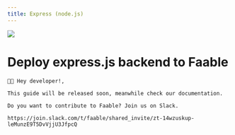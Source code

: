 ```yaml
---
title: Express (node.js)
---
```


![](https://api-cabled.app.faable.com/screenshot?url=https://core-brand-cards.app.faable.com/card/faable?title=Deploy%20Next.js%20to%20Faable)

# Deploy express.js backend to Faable

```
👋🏻 Hey developer!,

This guide will be released soon, meanwhile check our documentation.

Do you want to contribute to Faable? Join us on Slack.

https://join.slack.com/t/faable/shared_invite/zt-14wzuskup-leMunzE9T5DvVjjU3JfpcQ
```
